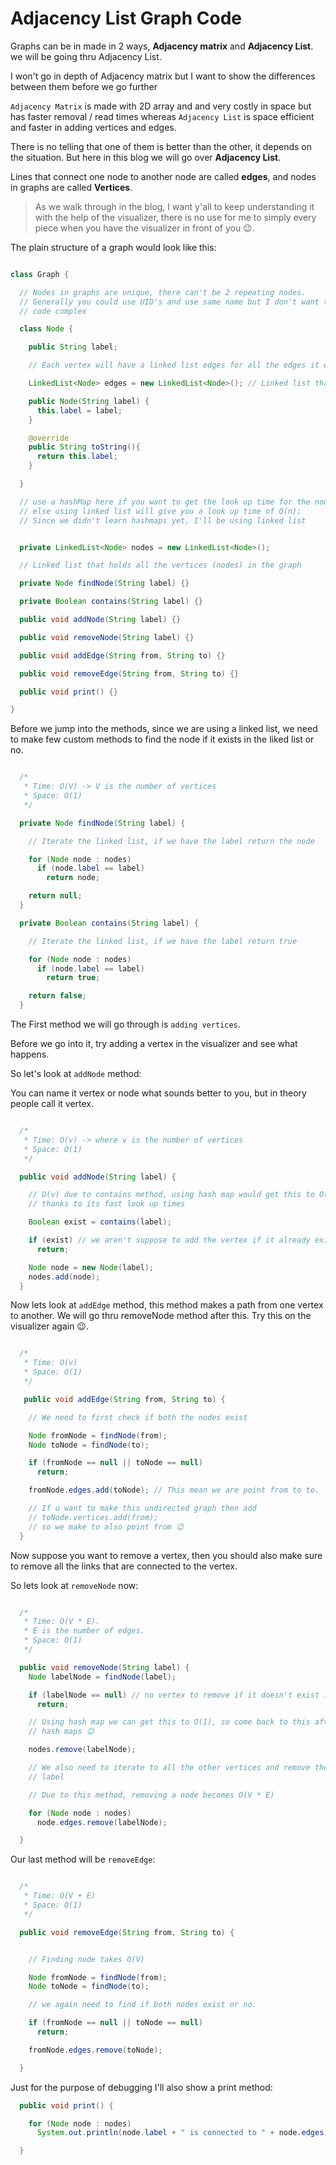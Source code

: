 # Adjacency List Graph Code

Graphs can be in made in 2 ways, **Adjacency matrix** and **Adjacency List**. we will be going thru Adjacency List.

I won't go in depth of Adjacency matrix but I want to show the differences between them before we go further

`Adjacency Matrix` is made with 2D array and and very costly in space but has faster removal / read times whereas `Adjacency List` is space efficient and faster in adding vertices and edges.

There is no telling that one of them is better than the other, it depends on the situation. But here in this blog we will go over **Adjacency List**.

Lines that connect one node to another node are called **edges**, and nodes in graphs are called **Vertices**.

> As we walk through in the blog, I want y'all to keep understanding it with the help of the visualizer, there is no use for me to simply
> every piece when you have the visualizer in front of you 😉.

The plain structure of a graph would look like this:

```java:Graph.java

class Graph {

  // Nodes in graphs are unique, there can't be 2 repeating nodes.
  // Generally you could use UID's and use same name but I don't want to put this
  // code complex

  class Node {

    public String label;

    // Each vertex will have a linked list edges for all the edges it will have

    LinkedList<Node> edges = new LinkedList<Node>(); // Linked list that holds all the vertices it points to

    public Node(String label) {
      this.label = label;
    }

    @override
    public String toString(){
      return this.label;
    }

  }

  // use a hashMap here if you want to get the look up time for the nodes in O(1)
  // else using linked list will give you a look up time of O(n);
  // Since we didn't learn hashmaps yet, I'll be using linked list


  private LinkedList<Node> nodes = new LinkedList<Node>();

  // Linked list that holds all the vertices (nodes) in the graph

  private Node findNode(String label) {}

  private Boolean contains(String label) {}

  public void addNode(String label) {}

  public void removeNode(String label) {}

  public void addEdge(String from, String to) {}

  public void removeEdge(String from, String to) {}

  public void print() {}

}

```

Before we jump into the methods, since we are using a linked list, we need to make few custom methods to find the node if it exists in the liked list or no.

```java:helperMethods.java

  /*
   * Time: O(V) -> V is the number of vertices
   * Space: O(1)
   */

  private Node findNode(String label) {

    // Iterate the linked list, if we have the label return the node

    for (Node node : nodes)
      if (node.label == label)
        return node;

    return null;
  }

  private Boolean contains(String label) {

    // Iterate the linked list, if we have the label return true

    for (Node node : nodes)
      if (node.label == label)
        return true;

    return false;
  }

```

The First method we will go through is `adding vertices`.

Before we go into it, try adding a vertex in the visualizer and see what happens.

So let's look at `addNode` method:

You can name it vertex or node what sounds better to you, but in theory people call it vertex.

```java:addNode.java

  /*
   * Time: O(v) -> where v is the number of vertices
   * Space: O(1)
   */

  public void addNode(String label) {

    // O(v) due to contains method, using hash map would get this to O(1),
    // thanks to its fast look up times

    Boolean exist = contains(label);

    if (exist) // we aren't suppose to add the vertex if it already exist
      return;

    Node node = new Node(label);
    nodes.add(node);
  }

```

Now lets look at `addEdge` method, this method makes a path from one vertex to another.
We will go thru removeNode method after this. Try this on the visualizer again 😉.

```java:addEdge.java

  /*
   * Time: O(v)
   * Space: O(1)
   */

   public void addEdge(String from, String to) {

    // We need to first check if both the nodes exist

    Node fromNode = findNode(from);
    Node toNode = findNode(to);

    if (fromNode == null || toNode == null)
      return;

    fromNode.edges.add(toNode); // This mean we are point from to to.

    // If u want to make this undirected graph then add
    // toNode.vertices.add(from);
    // so we make to also point from 😉
  }

```

Now suppose you want to remove a vertex, then you should also make sure to remove all the links that are connected to the vertex.

So lets look at `removeNode` now:

```java:removeNode.java

  /*
   * Time: O(V * E).
   * E is the number of edges.
   * Space: O(1)
   */

  public void removeNode(String label) {
    Node labelNode = findNode(label);

    if (labelNode == null) // no vertex to remove if it doesn't exist in the linked list
      return;

    // Using hash map we can get this to O(1), so come back to this after learning
    // hash maps 😉

    nodes.remove(labelNode);

    // We also need to iterate to all the other vertices and remove the link to
    // label

    // Due to this method, removing a node becomes O(V * E)

    for (Node node : nodes)
      node.edges.remove(labelNode);

  }

```

Our last method will be `removeEdge`:

```java:removeEdge.java

  /*
   * Time: O(V + E)
   * Space: O(1)
   */

  public void removeEdge(String from, String to) {


    // Finding node takes O(V)

    Node fromNode = findNode(from);
    Node toNode = findNode(to);

    // we again need to find if both nodes exist or no.

    if (fromNode == null || toNode == null)
      return;

    fromNode.edges.remove(toNode);

  }
```

Just for the purpose of debugging I'll also show a print method:

```java:print.java
  public void print() {

    for (Node node : nodes)
      System.out.println(node.label + " is connected to " + node.edges);

  }
```
